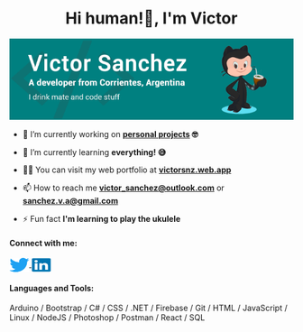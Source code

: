<h1 align="center">Hi human!👋, I'm Victor</h1>

<span align="center">

![Banner](img/banner.png)

<span>

<span align="left">

- 🔭 I’m currently working on **[personal projects](http://victorsnz.github.io/) 🤓**

- 🌱 I’m currently learning **everything! 😅**

- 👨‍💻 You can visit my web portfolio at **[victorsnz.web.app](https://victorsnz.web.app)**

- 📫 How to reach me **victor_sanchez@outlook.com** or **sanchez.v.a@gmail.com**

- ⚡ Fun fact **I'm learning to play the ukulele**

<span>

<h4 align="left">Connect with me:</h4>
<p align="left">
    <a href="https://twitter.com/victorsnz89" target="blank">
        <img align="center" src="https://raw.githubusercontent.com/devicons/devicon/master/icons/twitter/twitter-original.svg" alt="victorsnz89" height="25" width="35" />
    </a>
    <a href="https://linkedin.com/in/victorsanchez89" target="blank">
        <img align="center" src="https://raw.githubusercontent.com/devicons/devicon/master/icons/linkedin/linkedin-original.svg" alt="victorsanchez89" height="25" width="35" />
    </a>
</p>

<h4 align="left">Languages and Tools:</h4>
<p align="left">
    Arduino / Bootstrap / C# / CSS / .NET / Firebase / Git / HTML / JavaScript / Linux / NodeJS / Photoshop / Postman / React / SQL
</p>

